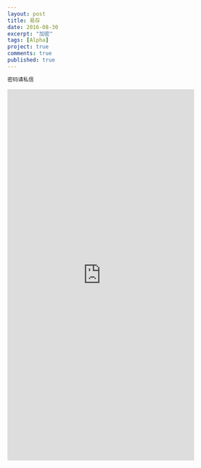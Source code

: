 ```yaml
---
layout: post
title: 易存
date: 2016-08-30
excerpt: "加密"
tags: [Alpha]
project: true
comments: true
published: true
---
```

```php
密码请私信
```

<iframe src="https://modao.cc/app/5cb17d1f8b8de2a70e230909273e95e0243b673a/embed" width="422" height="839" allowTransparency="true" frameborder="0"></iframe>
